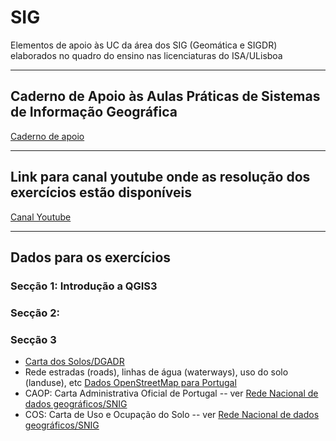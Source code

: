 # SIG
Elementos de apoio às UC da área dos SIG (Geomática e SIGDR) elaborados no quadro do ensino nas licenciaturas do ISA/ULisboa

---

## Caderno de Apoio às Aulas Práticas de Sistemas de Informação Geográfica

[Caderno de apoio]()

---

## Link para canal youtube onde as resolução dos exercícios estão disponíveis

[Canal Youtube](https://www.youtube.com/channel/UCUCqRyuduyzHxYYY_g_m-kw)

<!--  comments
### Script python para Seccao 1.B.1: Primeiro exemplo de script de Python em QGIS, 'processing.run' e 'History'

### Script python para Seccao 1.B.2: Script Python para criar legenda quantivativa e colocar de etiquetas na layer em QGIS 3

### Script python para Seccao 1.B.3: Script Python para criar legenda qualitativa com cores aleatórias ("random colors")
-->

---

## Dados para os exercícios

### Secção 1: Introdução a QGIS3
### Secção 2: 
### Secção 3

- [Carta dos Solos/DGADR](https://snisolos.dgadr.gov.pt/downloads)
- Rede estradas (roads), linhas de água (waterways), uso do solo (landuse), etc [Dados OpenStreetMap para Portugal](https://download.geofabrik.de/europe/portugal.html)
- CAOP: Carta Administrativa Oficial de Portugal -- ver [Rede Nacional de dados geográficos/SNIG](https://snig.dgterritorio.gov.pt/rndg/srv/por/catalog.search#/home)
- COS: Carta de Uso e Ocupação do Solo -- ver [Rede Nacional de dados geográficos/SNIG](https://snig.dgterritorio.gov.pt/rndg/srv/por/catalog.search#/home)
